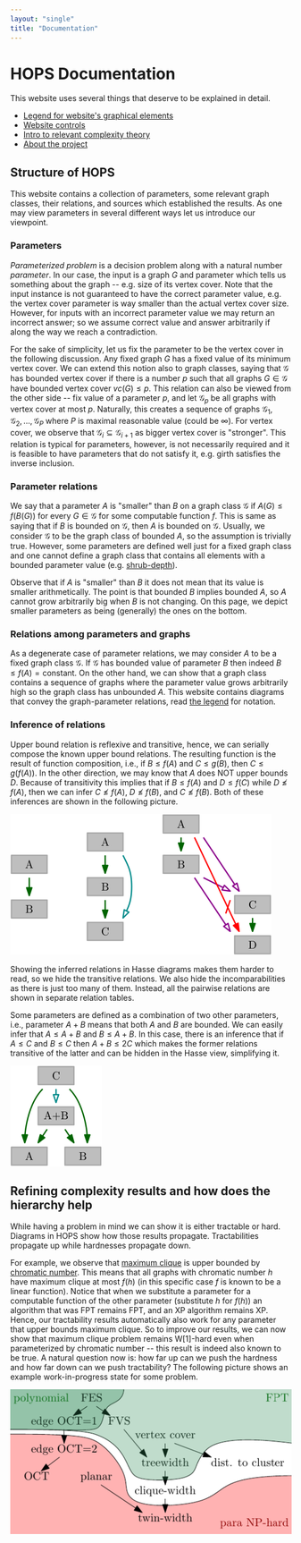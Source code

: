 ```yaml
---
layout: "single"
title: "Documentation"
---
```


# HOPS Documentation

This website uses several things that deserve to be explained in detail.

* [Legend for website's graphical elements](./legend/)
* [Website controls](./controls/)
* [Intro to relevant complexity theory](./complexity/)
* [About the project](./about/)

## Structure of HOPS

This website contains a collection of parameters, some relevant graph classes, their relations, and sources which established the results.
As one may view parameters in several different ways let us introduce our viewpoint.

### Parameters

*Parameterized problem* is a decision problem along with a natural number *parameter*.
In our case, the input is a graph $G$ and parameter which tells us something about the graph -- e.g. size of its vertex cover.
Note that the input instance is not guaranteed to have the correct parameter value, e.g. the vertex cover parameter is way smaller than the actual vertex cover size.
However, for inputs with an incorrect parameter value we may return an incorrect answer; so we assume correct value and answer arbitrarily if along the way we reach a contradiction.

For the sake of simplicity, let us fix the parameter to be the vertex cover in the following discussion.
Any fixed graph $G$ has a fixed value of its minimum vertex cover.
We can extend this notion also to graph classes, saying that $\mathcal G$ has bounded vertex cover if there is a number $p$ such that all graphs $G \in \mathcal G$ have bounded vertex cover $vc(G) \le p$.
This relation can also be viewed from the other side -- fix value of a parameter $p$, and let $\mathcal G_p$ be all graphs with vertex cover at most $p$.
Naturally, this creates a sequence of graphs $\mathcal G_1,\mathcal G_2,\dots,\mathcal G_P$ where $P$ is maximal reasonable value (could be $\infty$).
For vertex cover, we observe that $\mathcal G_i \subseteq \mathcal G_{i+1}$ as bigger vertex cover is "stronger".
This relation is typical for parameters, however, is not necessarily required and it is feasible to have parameters that do not satisfy it, e.g. girth satisfies the inverse inclusion.

### Parameter relations

We say that a parameter $A$ is "smaller" than $B$ on a graph class $\mathcal G$ if $A(G) \le f(B(G))$ for every $G \in \mathcal G$ for some computable function $f$.
This is same as saying that if $B$ is bounded on $\mathcal G$, then $A$ is bounded on $\mathcal G$.
Usually, we consider $\mathcal G$ to be the graph class of bounded $A$, so the assumption is trivially true.
However, some parameters are defined well just for a fixed graph class and one cannot define a graph class that contains all elements with a bounded parameter value (e.g. [shrub-depth](/html/NTgNzT/)).

Observe that if $A$ is "smaller" than $B$ it does not mean that its value is smaller arithmetically.
The point is that bounded $B$ implies bounded $A$, so $A$ cannot grow arbitrarily big when $B$ is not changing.
On this page, we depict smaller parameters as being (generally) the ones on the bottom.

### Relations among parameters and graphs

As a degenerate case of parameter relations, we may consider $A$ to be a fixed graph class $\mathcal G$.
If $\mathcal G$ has bounded value of parameter $B$ then indeed $B \le f(A) = \text{constant}$.
On the other hand, we can show that a graph class contains a sequence of graphs where the parameter value grows arbitrarily high so the graph class has unbounded $A$.
This website contains diagrams that convey the graph-parameter relations, read [the legend](./legend/) for notation.

### Inference of relations

Upper bound relation is reflexive and transitive, hence, we can serially compose the known upper bound relations.
The resulting function is the result of function composition, i.e., if $B \le f(A)$ and $C \le g(B)$, then $C \le g(f(A))$.
In the other direction, we may know that $A$ does NOT upper bounds $D$.
Because of transitivity this implies that if $B \le f(A)$ and $D \le f(C)$ while $D \not\le f(A)$, then we can infer $C \not\le f(A)$, $D \not\le f(B)$, and $C \not\le f(B)$.
Both of these inferences are shown in the following picture.

<div class="center">
    <img class="svg" src="pars.svg" alt="Parameter relations"/>
</div>

Showing the inferred relations in Hasse diagrams makes them harder to read, so we hide the transitive relations.
We also hide the incomparabilities as there is just too many of them.
Instead, all the pairwise relations are shown in separate relation tables.

Some parameters are defined as a combination of two other parameters, i.e., parameter $A+B$ means that both $A$ and $B$ are bounded.
We can easily infer that $A \le A+B$ and $B \le A+B$.
In this case, there is an inference that if $A \le C$ and $B \le C$ then $A+B \le 2C$ which makes the former relations transitive of the latter and can be hidden in the Hasse view, simplifying it.

<div class="center">
    <img class="svg" src="combined.svg" alt="Combined parameters"/>
</div>

## Refining complexity results and how does the hierarchy help

While having a problem in mind we can show it is either tractable or hard.
Diagrams in HOPS show how those results propagate.
Tractabilities propagate up while hardnesses propagate down.

For example, we observe that [maximum clique](../html/q7zHeT/) is upper bounded by [chromatic number](../html/w7MmyW/).
This means that all graphs with chromatic number $h$ have maximum clique at most $f(h)$ (in this specific case $f$ is known to be a linear function).
Notice that when we substitute a parameter for a computable function of the other parameter (substitute $h$ for $f(h)$) an algorithm that was FPT remains FPT, and an XP algorithm remains XP.
Hence, our tractability results automatically also work for any parameter that upper bounds maximum clique.
So to improve our results, we can now show that maximum clique problem remains W[1]-hard even when parameterized by chromatic number -- this result is indeed also known to be true.
A natural question now is: how far up can we push the hardness and how far down can we push tractability?
The following picture shows an example work-in-progress state for some problem.

<div class="center">
    <img src="results.png" alt="Results diagram example" style="width: 537px"/>
</div>
